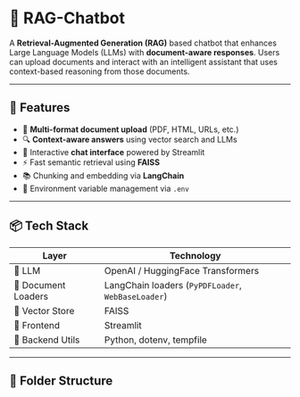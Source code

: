 # 🤖 RAG-Chatbot

A **Retrieval-Augmented Generation (RAG)** based chatbot that enhances Large Language Models (LLMs) with **document-aware responses**. Users can upload documents and interact with an intelligent assistant that uses context-based reasoning from those documents.

---

## 🚀 Features

- 📄 **Multi-format document upload** (PDF, HTML, URLs, etc.)
- 🔍 **Context-aware answers** using vector search and LLMs
- 💬 Interactive **chat interface** powered by Streamlit
- ⚡ Fast semantic retrieval using **FAISS**
- 📚 Chunking and embedding via **LangChain**
- 🔐 Environment variable management via `.env`

---

## 📦 Tech Stack

| Layer           | Technology                             |
|----------------|-----------------------------------------|
| 🧠 LLM          | OpenAI / HuggingFace Transformers       |
| 📄 Document Loaders | LangChain loaders (`PyPDFLoader`, `WebBaseLoader`) |
| 🔎 Vector Store | FAISS                                  |
| 💬 Frontend     | Streamlit                              |
| 🧰 Backend Utils| Python, dotenv, tempfile                |

---

## 📁 Folder Structure

